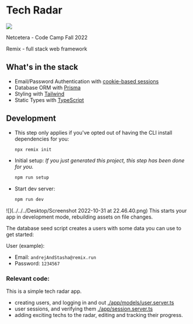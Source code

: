# Tech Radar

![](./public/logo.png)

Netcetera - Code Camp Fall 2022

Remix - full stack web framework
## What's in the stack

- Email/Password Authentication with [cookie-based sessions](https://remix.run/docs/en/v1/api/remix#createcookiesessionstorage)
- Database ORM with [Prisma](https://prisma.io)
- Styling with [Tailwind](https://tailwindcss.com/)
- Static Types with [TypeScript](https://typescriptlang.org)

## Development

- This step only applies if you've opted out of having the CLI install dependencies for you:

  ```sh
  npx remix init
  ```

- Initial setup: _If you just generated this project, this step has been done for you._

  ```sh
  npm run setup
  ```

- Start dev server:

  ```sh
  npm run dev
  ```
![](../../../Desktop/Screenshot 2022-10-31 at 22.46.40.png)
This starts your app in development mode, rebuilding assets on file changes.

The database seed script creates a users with some data you can use to get started:

User (example): 
- Email: `andrejAndStasha@remix.run`
- Password: `1234567`

### Relevant code:

This is a simple tech radar app.
- creating users, and logging in and out [./app/models/user.server.ts](./app/models/user.server.ts)
- user sessions, and verifying them [./app/session.server.ts](./app/session.server.ts)
- adding exciting techs to the radar, editing and tracking their progress.
